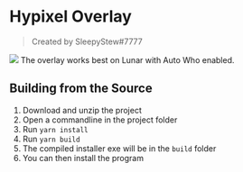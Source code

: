 # Hypixel Overlay

> Created by SleepyStew#7777

![](https://i.imgur.com/q9T53Vl.png)
The overlay works best on Lunar with Auto Who enabled.

## Building from the Source
1. Download and unzip the project
2. Open a commandline in the project folder
3. Run `yarn install`
4. Run `yarn build`
5. The compiled installer exe will be in the `build` folder
6. You can then install the program
